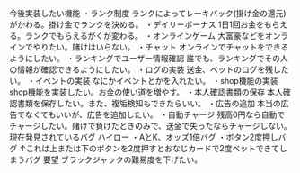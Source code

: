 今後実装したい機能
 ・ランク制度 ランクによってレーキバック(掛け金の還元)がかわる。掛け金でランクを決める。
 ・デイリーボーナス 1日1回お金をもらえる。ランクでもらえるがくが変わる。
 ・オンラインゲーム 大富豪などをオンラインでやりたい。賭けはいらない。
 ・チャット オンラインでチャットをできるようにしたい。
 ・ランキングでユーザー情報確認 誰でも、ランキングでその人の情報が確認できるようにしたい。
 ・ログの実装 送金、ベットのログを残したい。
 ・イベントの実装 なにかイベントとかを入れたい。
 ・shop機能の実装 shop機能を実装したい。お金の使い道を増やす。
 ・本人確認書類の保存 本人確認書類を保存したい。また、複垢検知もできたらいい。
 ・広告の追加 本当の広告でなくてもいいが、広告を追加したい。
 ・自動チャージ 残高0円なら自動でチャージしたい。賭けで負けたときのみで、送金で失ったならチャージしない。
 現在発見されているバグ
 ハイロー
 ・AとK、オッズ1倍バグ
 ・ボタン2度押しバグ
 ↑これは上または下のボタンを2度押すとおなじカードで2度ベットできてしまうバグ
 要望
 ブラックジャックの難易度を下げたい。
